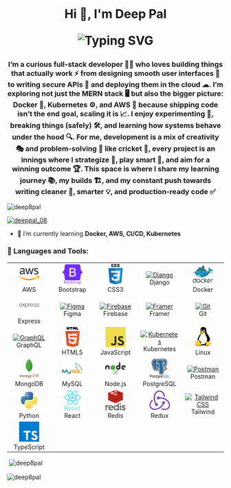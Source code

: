 <h1 align="center">Hi 👋, I'm Deep Pal <p align="center font-bold">
  <img src="https://readme-typing-svg.herokuapp.com?font=Fira+Code&size=26&duration=3000&pause=1000&center=true&vCenter=true&width=800&height=40&lines=Full+Stack+Web+Developer;MERN+|+Docker+|+Kubernetes+|+AWS" alt="Typing SVG" />
</p> </h1>
<h3 align="center">I’m a curious full-stack developer 👨‍💻 who loves building things that actually work ⚡ from designing smooth user interfaces 🎨 to writing secure APIs 🔐 and deploying them in the cloud ☁. I’m exploring not just the MERN stack 🖥 but also the bigger picture: Docker 🐳, Kubernetes ⚙, and AWS 🚀 because shipping code isn’t the end goal, scaling it is 📈. I enjoy experimenting 🧪, breaking things (safely) 🛠, and learning how systems behave under the hood 🔍. For me, development is a mix of creativity 🎭 and problem-solving 🧠 like cricket 🏏, every project is an innings where I strategize 📝, play smart 🎯, and aim for a winning outcome 🏆. This space is where I share my learning journey 📚, my builds 🏗, and my constant push towards writing cleaner 🧹, smarter 💡, and production-ready code ✅</h3>

<p align="left"> <img src="https://komarev.com/ghpvc/?username=deep8pal&label=Profile%20views&color=0e75b6&style=flat" alt="deep8pal" /> </p>

<p align="left"> <a href="https://twitter.com/deeppal_08" target="blank"><img src="https://img.shields.io/twitter/follow/deeppal_08?logo=twitter&style=for-the-badge" alt="deeppal_08" /></a> </p>

- 🌱 I’m currently learning **Docker, AWS, CI/CD, Kubernetes**

<h3 align="left">🚀 Languages and Tools:</h3>

<p align="center">
  <table>
    <tr>
      <td align="center" width="96">
        <a href="https://aws.amazon.com" target="_blank">
          <img src="https://raw.githubusercontent.com/devicons/devicon/master/icons/amazonwebservices/amazonwebservices-original-wordmark.svg" width="48" height="48" alt="AWS" />
        </a>
        <br>AWS
      </td>
      <td align="center" width="96">
        <a href="https://getbootstrap.com" target="_blank">
          <img src="https://raw.githubusercontent.com/devicons/devicon/master/icons/bootstrap/bootstrap-plain-wordmark.svg" width="48" height="48" alt="Bootstrap" />
        </a>
        <br>Bootstrap
      </td>
      <td align="center" width="96">
        <a href="https://www.w3schools.com/css/" target="_blank">
          <img src="https://raw.githubusercontent.com/devicons/devicon/master/icons/css3/css3-original-wordmark.svg" width="48" height="48" alt="CSS3" />
        </a>
        <br>CSS3
      </td>
      <td align="center" width="96">
        <a href="https://www.djangoproject.com/" target="_blank">
          <img src="https://cdn.worldvectorlogo.com/logos/django.svg" width="48" height="48" alt="Django" />
        </a>
        <br>Django
      </td>
      <td align="center" width="96">
        <a href="https://www.docker.com/" target="_blank">
          <img src="https://raw.githubusercontent.com/devicons/devicon/master/icons/docker/docker-original-wordmark.svg" width="48" height="48" alt="Docker" />
        </a>
        <br>Docker
      </td>
    </tr>
    <tr>
      <td align="center" width="96">
        <a href="https://expressjs.com" target="_blank">
          <img src="https://raw.githubusercontent.com/devicons/devicon/master/icons/express/express-original-wordmark.svg" width="48" height="48" alt="Express" />
        </a>
        <br>Express
      </td>
      <td align="center" width="96">
        <a href="https://www.figma.com/" target="_blank">
          <img src="https://www.vectorlogo.zone/logos/figma/figma-icon.svg" width="48" height="48" alt="Figma" />
        </a>
        <br>Figma
      </td>
      <td align="center" width="96">
        <a href="https://firebase.google.com/" target="_blank">
          <img src="https://www.vectorlogo.zone/logos/firebase/firebase-icon.svg" width="48" height="48" alt="Firebase" />
        </a>
        <br>Firebase
      </td>
      <td align="center" width="96">
        <a href="https://www.framer.com/" target="_blank">
          <img src="https://www.vectorlogo.zone/logos/framer/framer-icon.svg" width="48" height="48" alt="Framer" />
        </a>
        <br>Framer
      </td>
      <td align="center" width="96">
        <a href="https://git-scm.com/" target="_blank">
          <img src="https://www.vectorlogo.zone/logos/git-scm/git-scm-icon.svg" width="48" height="48" alt="Git" />
        </a>
        <br>Git
      </td>
    </tr>
    <tr>
      <td align="center" width="96">
        <a href="https://graphql.org" target="_blank">
          <img src="https://www.vectorlogo.zone/logos/graphql/graphql-icon.svg" width="48" height="48" alt="GraphQL" />
        </a>
        <br>GraphQL
      </td>
      <td align="center" width="96">
        <a href="https://www.w3.org/html/" target="_blank">
          <img src="https://raw.githubusercontent.com/devicons/devicon/master/icons/html5/html5-original-wordmark.svg" width="48" height="48" alt="HTML5" />
        </a>
        <br>HTML5
      </td>
      <td align="center" width="96">
        <a href="https://developer.mozilla.org/en-US/docs/Web/JavaScript" target="_blank">
          <img src="https://raw.githubusercontent.com/devicons/devicon/master/icons/javascript/javascript-original.svg" width="48" height="48" alt="JavaScript" />
        </a>
        <br>JavaScript
      </td>
      <td align="center" width="96">
        <a href="https://kubernetes.io" target="_blank">
          <img src="https://www.vectorlogo.zone/logos/kubernetes/kubernetes-icon.svg" width="48" height="48" alt="Kubernetes" />
        </a>
        <br>Kubernetes
      </td>
      <td align="center" width="96">
        <a href="https://www.linux.org/" target="_blank">
          <img src="https://raw.githubusercontent.com/devicons/devicon/master/icons/linux/linux-original.svg" width="48" height="48" alt="Linux" />
        </a>
        <br>Linux
      </td>
    </tr>
    <tr>
      <td align="center" width="96">
        <a href="https://www.mongodb.com/" target="_blank">
          <img src="https://raw.githubusercontent.com/devicons/devicon/master/icons/mongodb/mongodb-original-wordmark.svg" width="48" height="48" alt="MongoDB" />
        </a>
        <br>MongoDB
      </td>
      <td align="center" width="96">
        <a href="https://www.mysql.com/" target="_blank">
          <img src="https://raw.githubusercontent.com/devicons/devicon/master/icons/mysql/mysql-original-wordmark.svg" width="48" height="48" alt="MySQL" />
        </a>
        <br>MySQL
      </td>
      <td align="center" width="96">
        <a href="https://nodejs.org" target="_blank">
          <img src="https://raw.githubusercontent.com/devicons/devicon/master/icons/nodejs/nodejs-original-wordmark.svg" width="48" height="48" alt="Node.js" />
        </a>
        <br>Node.js
      </td>
      <td align="center" width="96">
        <a href="https://www.postgresql.org" target="_blank">
          <img src="https://raw.githubusercontent.com/devicons/devicon/master/icons/postgresql/postgresql-original-wordmark.svg" width="48" height="48" alt="PostgreSQL" />
        </a>
        <br>PostgreSQL
      </td>
      <td align="center" width="96">
        <a href="https://postman.com" target="_blank">
          <img src="https://www.vectorlogo.zone/logos/getpostman/getpostman-icon.svg" width="48" height="48" alt="Postman" />
        </a>
        <br>Postman
      </td>
    </tr>
    <tr>
      <td align="center" width="96">
        <a href="https://www.python.org" target="_blank">
          <img src="https://raw.githubusercontent.com/devicons/devicon/master/icons/python/python-original.svg" width="48" height="48" alt="Python" />
        </a>
        <br>Python
      </td>
      <td align="center" width="96">
        <a href="https://reactjs.org/" target="_blank">
          <img src="https://raw.githubusercontent.com/devicons/devicon/master/icons/react/react-original-wordmark.svg" width="48" height="48" alt="React" />
        </a>
        <br>React
      </td>
      <td align="center" width="96">
        <a href="https://redis.io" target="_blank">
          <img src="https://raw.githubusercontent.com/devicons/devicon/master/icons/redis/redis-original-wordmark.svg" width="48" height="48" alt="Redis" />
        </a>
        <br>Redis
      </td>
      <td align="center" width="96">
        <a href="https://redux.js.org" target="_blank">
          <img src="https://raw.githubusercontent.com/devicons/devicon/master/icons/redux/redux-original.svg" width="48" height="48" alt="Redux" />
        </a>
        <br>Redux
      </td>
      <td align="center" width="96">
        <a href="https://tailwindcss.com/" target="_blank">
          <img src="https://www.vectorlogo.zone/logos/tailwindcss/tailwindcss-icon.svg" width="48" height="48" alt="Tailwind CSS" />
        </a>
        <br>Tailwind
      </td>
    </tr>
    <tr>
      <td align="center" width="96">
        <a href="https://www.typescriptlang.org/" target="_blank">
          <img src="https://raw.githubusercontent.com/devicons/devicon/master/icons/typescript/typescript-original.svg" width="48" height="48" alt="TypeScript" />
        </a>
        <br>TypeScript
      </td>
    </tr>
  </table>
</p>




<p>&nbsp;<img align="center" src="https://github-readme-stats.vercel.app/api?username=deep8pal&show_icons=true&locale=en" alt="deep8pal" /></p>

<p><img align="center" src="https://github-readme-streak-stats.herokuapp.com/?user=deep8pal&" alt="deep8pal" /></p>
